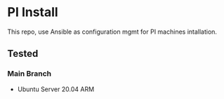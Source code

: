 # PI Install
This repo, use Ansible as configuration mgmt for PI machines intallation. 

## Tested
### Main Branch
- Ubuntu Server 20.04 ARM

